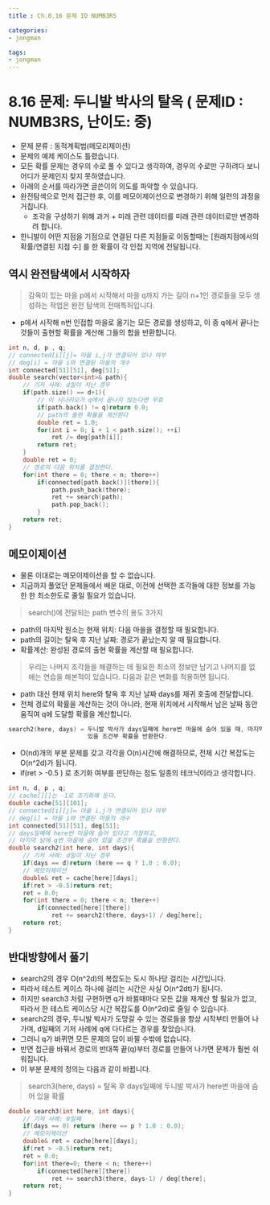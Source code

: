 ```yaml
---
title : Ch.8.16 문제 ID NUMB3RS

categories:
- jongman

tags:
- jongman
---
```


# 8.16 문제: 두니발 박사의 탈옥 ( 문제ID : NUMB3RS, 난이도: 중)
[algo]: <https://algospot.com/judge/problem/read/NUMB3RS>
- 문제 분류 : 동적계획법(메모리제이션)
- 문제의 예제 케이스도 틀렸습니다.
- 모든 확률 문제는 경우의 수로 풀 수 있다고 생각하여, 경우의 수로만 구하려다 보니 어디가 문제인지
  찾지 못하였습니다.
- 아래의 순서를 따라가면 글쓴이의 의도를 파악할 수 있습니다.
- 완전탐색으로 먼저 접근한 후, 이를 메모이제이션으로 변경하기 위해 일련의 과정을 거칩니다.
    - 조각을 구성하기 위해 과거 + 미래 관련 데이터를 미래 관련 데이터로만 변경하려 합니다.
- 한니발이 어떤 지점을 기점으로 연결된 다른 지점들로 이동할때는 [원래지점에서의 확률/연결된 지점 수] 를 한 확률이 각 인접 지역에 전달됩니다.

## 역시 완전탐색에서 시작하자

> 감옥이 있는 마을 p에서 시작해서 마을 q까지 가는 길이 n+1인 경로들을 모두 생성하는 작업은 완전
> 탐색의 전매특허입니다.
- p에서 시작해 n번 인접합 마을로 옮기는 모든 경로를 생성하고, 이 중 q에서 끝나는 것들이 출현할
  확률을 계산해 그들의 합을 반환합니다.

```cpp
int n, d, p , q;
// connected[i][j]= 마을 i,j가 연결되어 있나 여부
// deg[i] = 마을 i와 연결된 마을의 개수
int connected[51][51], deg[51];
double search(vector<int>& path){
    // 기저 사례: d일이 지난 경우
    if(path.size() == d+1){
        // 이 시나리오가 q에서 끝나지 않는다면 무효
        if(path.back() != q)return 0.0;
        // path의 출현 확률을 계산한다
        double ret = 1.0;
        for(int i = 0; i + 1 < path.size(); ++i)
            ret /= deg[path[i]];
        return ret;
    }
    double ret = 0;
    // 경로의 다음 위치를 결정한다.
    for(int there = 0; there < n; there++)
        if(connected[path.back()][there]){
            path.push_back(there);
            ret += search(path);
            path.pop_back();
        }
    return ret;
}
```

## 메모이제이션
- 물론 이대로는 메모이제이션을 할 수 없습니다.
- 지금까지 풀었던 문제들에서 배운 대로, 이전에 선택한 조각들에 대한 정보를 가능한 한 최소한도로 줄일
  필요가 있습니다.

> search()에 전달되는 path 변수의 용도 3가지
- path의 마지막 원소는 현재 위치: 다음 마을을 결정할 때 필요합니다.
- path의 길이는 탈옥 후 지난 날짜: 경로가 끝났는지 알 때 필요합니다.
- 확률계산: 완성된 경로의 출현 확률을 계산할 때 필요합니다.

> 우리는 나머지 조각들을 해결하는 데 필요한 최소의 정보만 남기고 나머지를 없애는 연습을 해본적이
> 있습니다. 다음과 같은 변화를 적용하면 됩니다.
- path 대신 현재 위치 here와 탈옥 후 지난 날짜 days를 재귀 호출에 전달합니다.
- 전체 경로의 확률을 계산하는 것이 아니라, 현재 위치에서 시작해서 남은 날짜 동안 움직여 q에 도달할
  확률을 계산합니다.

```cpp
search2(here, days) = 두니발 박사가 days일째에 here번 마을에 숨어 있을 때, 마지막 날에 q번 마을에
                      있을 조건부 확률을 반환한다.
```

- O(nd)개의 부분 문제를 갖고 각각을 O(n)시간에 해결하므로, 전체 시간 복잡도는 O(n^2d)가 됩니다.
- if(ret > -0.5 ) 로 초기화 여부를 판단하는 점도 일종의 테크닉이라고 생각합니다.

```cpp
int n, d, p , q;
// cache[][]는 -1로 초기화해 둔다.
double cache[51][101];
// connected[i][j]= 마을 i,j가 연결되어 있나 여부
// deg[i] = 마을 i와 연결된 마을의 개수
int connected[51][51], deg[51];
// days일째에 here번 마을에 숨어 있다고 가정하고,
// 마지막 날에 q번 마을에 숨어 있을 조건부 확률을 반환한다.
double search2(int here, int days){
    // 기저 사례: d일이 지난 경우
    if(days == d)return (here == q ? 1.0 : 0.0);
    // 메모이제이션
    double& ret = cache[here][days];
    if(ret > -0.5)return ret;
    ret = 0.0;
    for(int there = 0; there < n; there++)
        if(connected[here][there])
            ret += search2(there, days+1) / deg[here];
    return ret;
}
```

## 반대방향에서 풀기

- search2의 경우 O(n^2d)의 복잡도는 도시 하나당 걸리는 시간입니다.
- 따라서 테스트 케이스 하나에 걸리는 시간은 사실  O(n^2dt)가 됩니다.
- 하지만 search3 처럼 구현하면 q가 바뀔때마다 모든 값을 재계산 할 필요가 없고, 따라서 한 테스트
  케이스당 시간 복잡도를 O(n^2d)로 줄일 수 있습니다.
- search2의 경우, 두니발 박사가 도망갈 수 있는 경로들을 항상 시작부터 만들어 나가며, d일째의 기저
  사례에 q에 다다르는 경우를 찾았습니다.
- 그러니 q가 바뀌면 모든 문제의 답이 바뀔 수밖에 없습니다.
- 반면 접근을 바꿔서 경로의 반대쪽 끝(q)부터 경로를 만들어 나가면 문제가 훨씬 쉬워집니다.
- 이 부분 문제의 정의는 다음과 같이 바뀝니다.
> search3(here, days) = 탈옥 후 days일째에 두니발 박사가 here번 마을에 숨어 있을 확률


```cpp
double search3(int here, int days){
    // 기저 사례: 0일째
    if(days == 0) return (here == p ? 1.0 : 0.0);
    // 메모이제이션
    double& ret = cache[here][days];
    if(ret > -0.5)return ret;
    ret = 0.0;
    for(int there=0; there < n; there++)
        if(connected[here][there])
            ret += search3(there, days-1) / deg[there];
    return ret;
}
```
